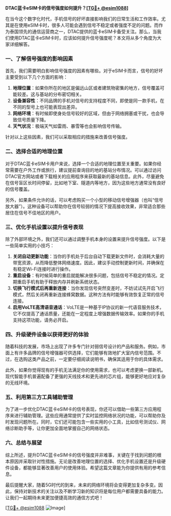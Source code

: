 **DTAC蓝卡eSIM卡的信号强度如何提升？[[TG💪+ @esim1088](https://t.me/s/esim1088)]**

在当今这个数字化时代，手机信号的好坏直接影响我们的日常生活和工作效率。尤其是在使用eSIM卡时，很多人可能会遇到信号不稳定或者强度不足的问题。而作为泰国领先的通信运营商之一，DTAC提供的蓝卡eSIM卡备受关注。那么，当我们使用DTAC蓝卡eSIM卡时，应该如何提升信号强度呢？本文将从多个角度为大家详细解答。

### 一、了解信号强度的影响因素

首先，我们需要明白影响信号强度的因素有哪些。对于eSIM卡而言，信号的好坏主要受到以下几个方面的影响：

1. **地理位置**：如果你所在的地区是偏远山区或者建筑物密集的地方，信号覆盖可能较差。这与基站的分布密切相关。
2. **设备兼容性**：不同品牌的手机对信号的支持程度不同，即使是同一款手机，在不同的型号上也可能表现出差异。
3. **网络环境**：有时候即使身处信号较好的区域，但由于网络拥塞或干扰，也会导致信号质量下降。
4. **天气状况**：极端天气如雷雨、暴雪等也会影响信号传输。

针对以上这些因素，我们可以采取相应的措施来改善信号强度。

### 二、选择合适的地理位置

对于DTAC蓝卡eSIM卡用户来说，选择一个合适的地理位置至关重要。如果你经常需要在户外工作或旅行，建议提前查询目的地的基站分布情况。可以通过访问DTAC官方网站或者下载相关的应用程序来获取最新的基站信息。此外，尽量避免在信号盲区长时间停留，比如地下室、隧道内等地方，因为这些地方通常没有良好的信号覆盖。

另外，如果条件允许的话，可以考虑购买一个小型的移动信号增强器（也叫“信号放大器”）。这种设备可以帮助你在信号较弱的情况下提高接收效果，非常适合那些居住在信号不佳地区的用户。

### 三、优化手机设置以提升信号表现

除了外部环境之外，我们还可以通过调整手机本身的设置来提升信号强度。以下是一些简单实用的小技巧：

1. **关闭自动更新功能**：当你的手机处于后台自动下载更新文件时，会消耗大量的带宽资源，从而降低整体网络速度。因此，建议手动控制更新时间，并确保在有稳定Wi-Fi连接时进行操作。
2. **重启设备**：有时候简单的重启就能解决很多问题，包括信号不稳定的情况。定期重启手机有助于释放内存并刷新系统状态。
3. **切换飞行模式后再重新连接**：当你发现信号突然变差时，不妨试试先开启飞行模式，然后关闭再重新连接蜂窝数据。这种方法有时能够有效恢复正常的信号连接。
4. **启用VoLTE高清语音通话**：VoLTE是一种基于IP协议的新一代语音服务技术，它不仅提高了通话质量，还能在一定程度上增强数据传输效率。如果你的手机支持这项功能，请务必开启。

### 四、升级硬件设备以获得更好的体验

随着科技的发展，市场上出现了许多专门针对弱信号设计的产品和服务。例如，市面上有许多品牌的信号增强器可供选择，它们能够有效地扩大室内信号范围。不过，在选购这类产品之前，一定要仔细阅读说明书，确保其适用于你的具体需求。

此外，如果你觉得现有的手机无法满足你的使用需求，也可以考虑更换一部新机。现代智能手机普遍配备了更强的天线技术和更先进的芯片组，能够更好地应对复杂的无线环境。

### 五、利用第三方工具辅助管理

为了进一步优化DTAC蓝卡eSIM卡的信号表现，你还可以借助一些第三方应用程序来进行辅助管理。这些应用通常提供了实时监控网络状况的功能，可以帮助你及时发现问题所在。同时，它们还可能包含一些实用的小工具，比如信号测试仪、网络诊断助手等，让你更加全面地掌握自己的网络状态。

### 六、总结与展望

综上所述，提升DTAC蓝卡eSIM卡的信号强度并非难事，关键在于找到问题的根本原因并采取针对性措施。无论是改善地理位置的选择、优化手机设置还是升级硬件设备，都能够显著改善用户的使用体验。希望这篇文章能为你提供有用的参考信息。

最后提醒大家，随着5G时代的到来，未来的网络环境将会变得更加复杂多变。因此，保持对新技术的关注以及不断学习新的知识将是每位用户都需要具备的能力。让我们一起期待未来更加便捷高效的通信方式吧！

[[TG💪+ @esim1088](https://t.me/s/esim1088) ![Image](https://i.postimg.cc/4NQfJmqS/Snipaste-2025-05-13-00-14-12.png)]